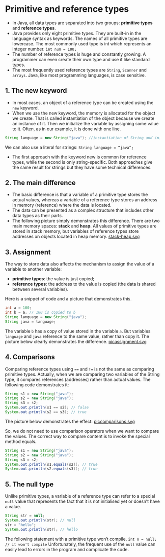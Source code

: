 # Primitive and reference types
* In Java, all data types are separated into two groups: **primitive types** and **reference types**.
* Java provides only eight primitive types. They are built-in in the language syntax as keywords. The names of all primitive types are lowercase. The most commonly used type is int which represents an integer number.
`int num = 100;`
* The number of reference types is huge and constantly growing. A programmer can even create their own type and use it like standard types.
* The most frequently used reference types are `String`, `Scanner` and `arrays`. Java, like most programming languages, is case sensitive.

## 1. The new keyword
* In most cases, an object of a reference type can be created using the `new` keyword. 
* When we use the new keyword, the memory is allocated for the object we create. That is called instantiation of the object because we create an instance of it. Then we initialize the variable by assigning some value to it. Often, as in our example, it is done with one line.
```java
String language = new String("java"); //instantiation of String and initialization with "java"
```
We can also use a literal for strings:
`String language = “java”;`
* The first approach with the keyword new is common for reference types, while the second is only string-specific. Both approaches give the same result for strings but they have some technical differences.

## 2. The main difference
* The basic difference is that a variable of a primitive type stores the actual values, whereas a variable of a reference type stores an address in memory (reference) where the data is located. 
* The data can be presented as a complex structure that includes other data types as their parts.
* The following picture simply demonstrates this difference. There are two main memory spaces: **stack** and **heap**. All values of primitive types are stored in stack memory, but variables of reference types store addresses on objects located in heap memory.
<a href='(13)%20Primitive%20and%20reference%20types/stack-heap.svg'>stack-heap.svg</a>


## 3. Assignment
The way to store data also affects the mechanism to assign the value of a variable to another variable:
* **primitive types**: the value is just copied;
* **reference types**: the address to the value is copied (the data is shared between several variables).

Here is a snippet of code and a picture that demonstrates this.
```java
int a = 100;
int b = a; // 100 is copied to b
String language = new String("java");
String java = language;
```
The variable `b` has a copy of value stored in the variable `a`. But variables `language` and `java` reference to the same value, rather than copy it. The picture below clearly demonstrates the difference.
<a href='(13)%20Primitive%20and%20reference%20types/picassignment.svg'>picassignment.svg</a>


## 4. Comparisons
Comparing reference types using `==` and `!=` is not the same as comparing primitive types. Actually, when we are comparing two variables of the String type, it compares references (addresses) rather than actual values.
The following code demonstrates it:
```java
String s1 = new String("java");
String s2 = new String("java");
String s3 = s2;
System.out.println(s1 == s2); // false
System.out.println(s2 == s3); // true
```
The picture below demonstrates the effect:
<a href='(13)%20Primitive%20and%20reference%20types/piccomparisons.svg'>piccomparisons.svg</a>

So, we do not need to use comparison operators when we want to compare the values. The correct way to compare content is to invoke the special method equals.
```java
String s1 = new String("java");
String s2 = new String("java");
String s3 = s2;
System.out.println(s1.equals(s2)); // true
System.out.println(s2.equals(s3)); // true
```

## 5. The null type
Unlike primitive types, a variable of a reference type can refer to a special `null` value that represents the fact that it is not initialised yet or doesn’t have a value.
```java
String str = null;
System.out.println(str); // null
str = "hello";
System.out.println(str); // hello
```
The following statement with a primitive type won’t compile.
`int n = null; // it won't compile`
Unfortunately, the frequent use of the `null` value can easily lead to errors in the program and complicate the code.